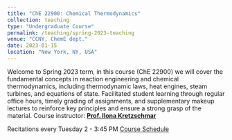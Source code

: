 ```yaml
---
title: "ChE 22900: Chemical Thermodynamics"
collection: teaching
type: "Undergraduate Course"
permalink: /teaching/spring-2023-teaching
venue: "CCNY, ChemE dept."
date: 2023-01-15
location: "New York, NY, USA"
---
```



Welcome to Spring 2023 term, in this course (ChE 22900) we will cover the fundamental concepts in reaction engineering and chemical thermodynamics, including thermodynamic laws, heat engines, steam turbines, and equations of state. Facilitated student learning through regular office hours, timely grading of assignments, and supplementary makeup lectures to reinforce key principles and ensure a strong grasp of the material.
Course instructor: [**Prof. Ilona Kretzschmar**](https://www.ccny.cuny.edu/profiles/ilona-kretzschmar)

Recitations every Tuesday 2 - 3:45 PM [Course Schedule](/files/thermo/ChE_22900_Course_Schedule_S2023.pdf)

